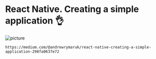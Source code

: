 # React Native. Creating a simple application 👌

![picture](https://cdn-images-1.medium.com/max/2000/1*Cb8gwiqb3kk2RPdVbHDFbg.png)

```
https://medium.com/@andrewrymaruk/react-native-creating-a-simple-application-298fa0637e72
```
